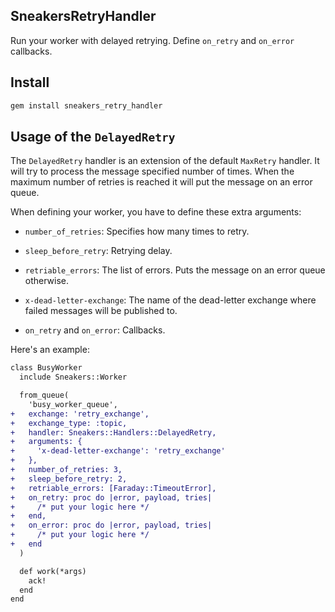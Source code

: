 ## SneakersRetryHandler

Run your worker with delayed retrying.
Define `on_retry` and `on_error` callbacks.

## Install

```ruby
gem install sneakers_retry_handler
```
## Usage of the `DelayedRetry`

The `DelayedRetry` handler is an extension of the default `MaxRetry` handler.
It will try to process the message specified number of times.
When the maximum number of retries is reached it will put the message on an error queue.

When defining your worker, you have to define these extra arguments:

- `number_of_retries`: Specifies how many times to retry.

- `sleep_before_retry`: Retrying delay.

- `retriable_errors`: The list of errors. Puts the message on an error queue otherwise.

- `x-dead-letter-exchange`: The name of the dead-letter exchange where failed messages will be published to.

- `on_retry` and `on_error`: Callbacks.


Here's an example:

```diff
class BusyWorker
  include Sneakers::Worker

  from_queue(
    'busy_worker_queue',
+   exchange: 'retry_exchange',
+   exchange_type: :topic,
+   handler: Sneakers::Handlers::DelayedRetry,
+   arguments: {
+     'x-dead-letter-exchange': 'retry_exchange'
+   },
+   number_of_retries: 3,
+   sleep_before_retry: 2,
+   retriable_errors: [Faraday::TimeoutError],
+   on_retry: proc do |error, payload, tries|
+     /* put your logic here */
+   end,
+   on_error: proc do |error, payload, tries|
+     /* put your logic here */
+   end
  )

  def work(*args)
    ack!
  end
end
```
